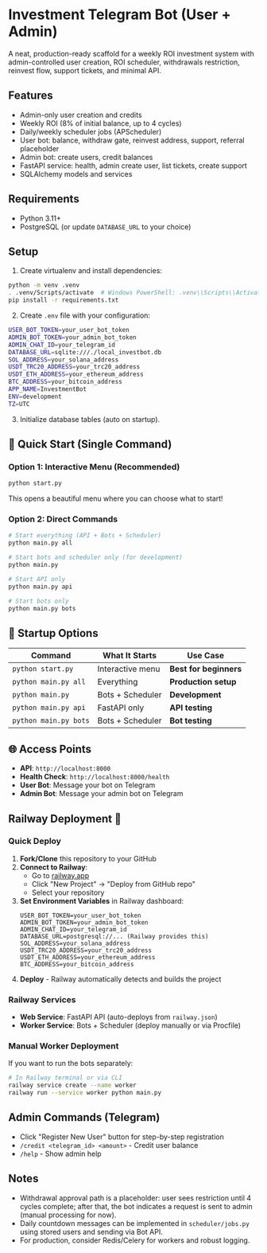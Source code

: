 # Investment Telegram Bot (User + Admin) 

A neat, production-ready scaffold for a weekly ROI investment system with admin-controlled user creation, ROI scheduler, withdrawals restriction, reinvest flow, support tickets, and minimal API.

## Features
- Admin-only user creation and credits
- Weekly ROI (8% of initial balance, up to 4 cycles)
- Daily/weekly scheduler jobs (APScheduler)
- User bot: balance, withdraw gate, reinvest address, support, referral placeholder
- Admin bot: create users, credit balances
- FastAPI service: health, admin create user, list tickets, create support
- SQLAlchemy models and services

## Requirements
- Python 3.11+
- PostgreSQL (or update `DATABASE_URL` to your choice)

## Setup
1. Create virtualenv and install dependencies:
```bash
python -m venv .venv
. .venv/Scripts/activate  # Windows PowerShell: .venv\\Scripts\\Activate.ps1
pip install -r requirements.txt
```
2. Create `.env` file with your configuration:
```bash
USER_BOT_TOKEN=your_user_bot_token
ADMIN_BOT_TOKEN=your_admin_bot_token
ADMIN_CHAT_ID=your_telegram_id
DATABASE_URL=sqlite:///./local_investbot.db
SOL_ADDRESS=your_solana_address
USDT_TRC20_ADDRESS=your_trc20_address
USDT_ETH_ADDRESS=your_ethereum_address
BTC_ADDRESS=your_bitcoin_address
APP_NAME=InvestmentBot
ENV=development
TZ=UTC
```
3. Initialize database tables (auto on startup).

## 🚀 **Quick Start (Single Command)**

### **Option 1: Interactive Menu (Recommended)**
```bash
python start.py
```
This opens a beautiful menu where you can choose what to start!

### **Option 2: Direct Commands**
```bash
# Start everything (API + Bots + Scheduler)
python main.py all

# Start bots and scheduler only (for development)
python main.py

# Start API only
python main.py api

# Start bots only
python main.py bots
```

## 🎯 **Startup Options**

| Command | What It Starts | Use Case |
|---------|----------------|----------|
| `python start.py` | Interactive menu | **Best for beginners** |
| `python main.py all` | Everything | **Production setup** |
| `python main.py` | Bots + Scheduler | **Development** |
| `python main.py api` | FastAPI only | **API testing** |
| `python main.py bots` | Bots + Scheduler | **Bot testing** |

## 🌐 **Access Points**

- **API**: `http://localhost:8000`
- **Health Check**: `http://localhost:8000/health`
- **User Bot**: Message your bot on Telegram
- **Admin Bot**: Message your admin bot on Telegram

## Railway Deployment 🚀

### Quick Deploy
1. **Fork/Clone** this repository to your GitHub
2. **Connect to Railway**:
   - Go to [railway.app](https://railway.app)
   - Click "New Project" → "Deploy from GitHub repo"
   - Select your repository
3. **Set Environment Variables** in Railway dashboard:
   ```
   USER_BOT_TOKEN=your_user_bot_token
   ADMIN_BOT_TOKEN=your_admin_bot_token
   ADMIN_CHAT_ID=your_telegram_id
   DATABASE_URL=postgresql://... (Railway provides this)
   SOL_ADDRESS=your_solana_address
   USDT_TRC20_ADDRESS=your_trc20_address
   USDT_ETH_ADDRESS=your_ethereum_address
   BTC_ADDRESS=your_bitcoin_address
   ```
4. **Deploy** - Railway automatically detects and builds the project

### Railway Services
- **Web Service**: FastAPI API (auto-deploys from `railway.json`)
- **Worker Service**: Bots + Scheduler (deploy manually or via Procfile)

### Manual Worker Deployment
If you want to run the bots separately:
```bash
# In Railway terminal or via CLI
railway service create --name worker
railway run --service worker python main.py
```

## Admin Commands (Telegram)
- Click "Register New User" button for step-by-step registration
- `/credit <telegram_id> <amount>` - Credit user balance
- `/help` - Show admin help

## Notes
- Withdrawal approval path is a placeholder: user sees restriction until 4 cycles complete; after that, the bot indicates a request is sent to admin (manual processing for now).
- Daily countdown messages can be implemented in `scheduler/jobs.py` using stored users and sending via Bot API.
- For production, consider Redis/Celery for workers and robust logging.



